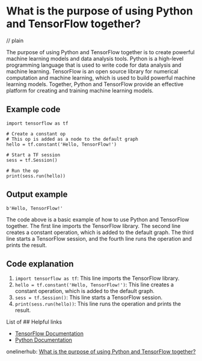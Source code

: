 # What is the purpose of using Python and TensorFlow together?
// plain

The purpose of using Python and TensorFlow together is to create powerful machine learning models and data analysis tools. Python is a high-level programming language that is used to write code for data analysis and machine learning. TensorFlow is an open source library for numerical computation and machine learning, which is used to build powerful machine learning models. Together, Python and TensorFlow provide an effective platform for creating and training machine learning models.

## Example code

```
import tensorflow as tf

# Create a constant op
# This op is added as a node to the default graph
hello = tf.constant('Hello, TensorFlow!')

# Start a TF session
sess = tf.Session()

# Run the op
print(sess.run(hello))
```
## Output example

```
b'Hello, TensorFlow!'
```

The code above is a basic example of how to use Python and TensorFlow together. The first line imports the TensorFlow library. The second line creates a constant operation, which is added to the default graph. The third line starts a TensorFlow session, and the fourth line runs the operation and prints the result.

## Code explanation

1. `import tensorflow as tf`: This line imports the TensorFlow library.
2. `hello = tf.constant('Hello, TensorFlow!')`: This line creates a constant operation, which is added to the default graph.
3. `sess = tf.Session()`: This line starts a TensorFlow session.
4. `print(sess.run(hello))`: This line runs the operation and prints the result.

List of ## Helpful links
- [TensorFlow Documentation](https://www.tensorflow.org/guide)
- [Python Documentation](https://docs.python.org/3/)

onelinerhub: [What is the purpose of using Python and TensorFlow together?](https://onelinerhub.com/python-tensorflow/what-is-the-purpose-of-using-python-and-tensorflow-together)